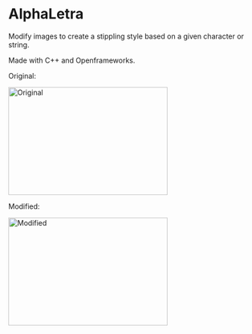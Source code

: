 AlphaLetra
===============

Modify images to create a stippling style based on a given character or string.

Made with C++ and Openframeworks.

Original:

<img src="https://raw2.github.com/Satimidus/AlphaLetra/master/bin/data/mod.jpg" alt="Original" width="317" height="215" />

Modified:

<img src="https://raw2.github.com/Satimidus/AlphaLetra/master/bin/data/fixed1.png" alt="Modified" width="317" height="215" />
